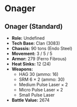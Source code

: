 # Onager
## Onager (Standard)
- **Role:** Undefined
- **Tech Base:** Clan (3083)
- **Chassis:** 90 tons (Endo Steel)
- **Movement:** 3 / 5 / 5
- **Armor:** 279 (Ferro Fibrous)
- **Heat Sinks:** 12 (24)
- **Weapons:**
  - HAG 30 (ammo: 16)
  - SRM 6 × 2 (ammo: 30)
  - Medium Pulse Laser × 2
  - Micro Pulse Laser × 2
  - Small Pulse Laser
- **Battle Value:** 2674

